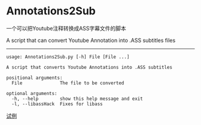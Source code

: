 # Annotations2Sub

一个可以把Youtube注释转换成ASS字幕文件的脚本

A script that can convert Youtube Annotation into .ASS subtitles files

---

```
usage: Annotations2Sub.py [-h] File [File ...]

A script that converts Youtube Annotations into .ASS subtitles

positional arguments:
  File              The file to be converted

optional arguments:
  -h, --help        show this help message and exit
  -l, --libassHack  Fixes for libass

```

[试例](https://www.used255.xyz/uploads/Annotations2Sub_试例)
